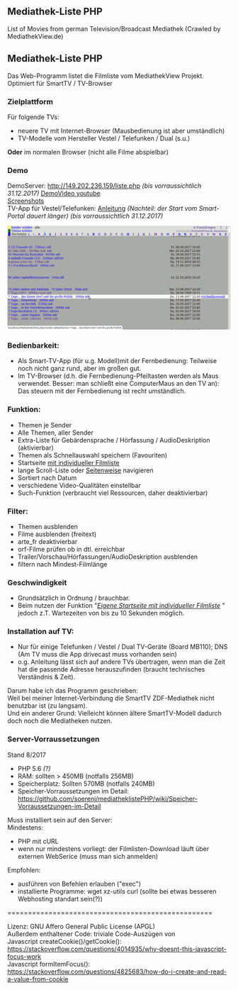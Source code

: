 Mediathek-Liste PHP
---------------------------------------------------------------------------------------

List of Movies from german Television/Broadcast Mediathek (Crawled by MediathekView.de)

Mediathek-Liste PHP
---------------------------------------------------------------------------------------

Das Web-Programm listet die Filmliste vom MediathekView Projekt.  Optimiert für SmartTV / TV-Browser  


### Zielplattform
Für folgende TVs:

 *  neuere TV mit Internet-Browser (Mausbedienung ist aber umständlich)
 *  TV-Modelle vom Hersteller Vestel / Telefunken / Dual (s.u.)

**Oder** im normalen Browser (nicht alle Filme abspielbar)

### Demo
DemoServer: http://149.202.236.159/liste.php   *(bis vorraussichtlich 31.12.2017)*
[DemoVideo youtube](https://youtu.be/DLFDfNCTSYQ)  
[Screenshots](https://github.com/soerenj/mediatheklistePHP/wiki)    
TV-App für Vestel/Telefunken: [Anleitung](https://github.com/soerenj/mediatheklistePHP/wiki/DNS-Hack-auf-Smart-TV) *(Nachteil: der Start vom Smart-Portal dauert länger)*  *(bis vorraussichtlich 31.12.2017)*

![Screenshot mit Themenliste](img/screenshots/Bildschirmfoto_themenliste.png)





### Bedienbarkeit:

  * Als Smart-TV-App (für u.g. Modell)mit der Fernbedienung: Teilweise noch nicht ganz rund, aber im großen gut.
  * Im TV-Browser (d.h. die Fernbedienung-Pfeiltasten werden als Maus verwendet. Besser: man schließt eine ComputerMaus an den TV an): Das steuern mit der Fernbedienung ist recht umständlich.


### Funktion:
  * Themen je Sender
  * Alle Themen, aller Sender 
  * Extra-Liste für Gebärdensprache / Hörfassung / AudioDeskription (aktivierbar)
  * Themen als Schnellauswahl speichern (Favouriten)
  * Startseite [mit individueller Filmliste](https://raw.githubusercontent.com/soerenj/mediatheklistePHP/master/img/screenshots/Bildschirmfoto_schnellauswahl.png)
  * lange Scroll-Liste oder [Seitenweise](https://raw.githubusercontent.com/soerenj/mediatheklistePHP/master/img/screenshots/Bildschirmfoto_themenliste_seitenweise.png) navigieren
  * Sortiert nach Datum
  * verschiedene Video-Qualitäten einstellbar
  * Such-Funktion (verbraucht viel Ressourcen, daher deaktivierbar)
  
### Filter:
  * Themen ausblenden
  * Filme ausblenden (freitext)
  * arte_fr deaktivierbar
  * orf-Filme prüfen ob in dtl. erreichbar 
  * Trailer/Vorschau/Hörfassungen/AudioDeskription ausblenden
  * filtern nach Mindest-Filmlänge  

### Geschwindigkeit
  * Grundsätzlich in Ordnung / brauchbar.
  * Beim nutzen der Funktion "[*Eigene Startseite mit individueller Filmliste*](https://raw.githubusercontent.com/soerenj/mediatheklistePHP/master/img/screenshots/Bildschirmfoto_schnellauswahl.png) " jedoch z.T. Wartezeiten von bis zu 10 Sekunden möglich.
  
### Installation auf TV:

  * Nur für einige Telefunken / Vestel / Dual TV-Geräte (Board MB110); DNS (Am TV muss die App drivecast muss vorhanden sein)
  * o.g. Anleitung lässt sich auf andere TVs übertragen, wenn man die Zeit hat die passende Adresse herauszufinden (braucht technisches Verständnis & Zeit).  
  
Darum habe ich das Programm geschrieben:  
Weil bei meiner Internet-Verbindung die SmartTV ZDF-Mediathek nicht benutzbar ist (zu langsam).  
Und ein anderer Grund: Vielleicht können ältere SmartTV-Modell dadurch doch noch die Mediatheken nutzen.  

### Server-Vorraussetzungen
Stand 8/2017  
- PHP 5.6 *(?)*
- RAM: sollten > 450MB (notfalls 256MB)
- Speicherplatz: Sollten 570MB (notfalls 240MB)
- Speicher-Vorraussetzungen im Detail: https://github.com/soerenj/mediatheklistePHP/wiki/Speicher-Vorraussetzungen-im-Detail

Muss installiert sein auf den Server:  
Mindestens:  
- PHP mit cURL  
- wenn nur mindestens vorliegt: der Filmlisten-Download läuft über externen WebSerice (muss man sich anmelden)  

Empfohlen:  
- ausführen von Befehlen erlauben ("exec")
- installierte Programme: wget xz-utils curl (sollte bei etwas besseren Webhosting standart sein(?))


==================================================

Lizenz:  GNU Affero General Public License (APGL)  
Außerdem enthaltener Code: 
        triviale Code-Auszügen von  
                Javascript createCookie()/getCookie(): https://stackoverflow.com/questions/4014935/why-doesnt-this-javascript-focus-work  
                Javascript formItemFocus(): https://stackoverflow.com/questions/4825683/how-do-i-create-and-read-a-value-from-cookie  

